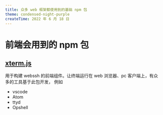```yaml
---
title: 众多 web 框架都使用到的基础 npm 包
theme: condensed-night-purple
createTime: 2022 年 6 月 18 日
---
```

# 前端会用到的 npm 包

## [xterm.js](https://github.com/xtermjs/xterm.js)
用于构建 webssh 的前端组件。让终端运行在 web 浏览器、pc 客户端上，有众多的工具基于此包开发，
例如
- vscode
- Atom
- ttyd
- Opshell 
